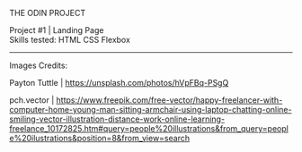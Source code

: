 THE ODIN PROJECT<br>

Project #1 | Landing Page<br>
Skills tested: HTML CSS Flexbox

-------------------------------
Images Credits:

Payton Tuttle | https://unsplash.com/photos/hVpFBq-PSgQ

pch.vector | https://www.freepik.com/free-vector/happy-freelancer-with-computer-home-young-man-sitting-armchair-using-laptop-chatting-online-smiling-vector-illustration-distance-work-online-learning-freelance_10172825.htm#query=people%20illustrations&from_query=people%20ilustrations&position=8&from_view=search
